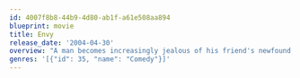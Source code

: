 ```yaml
---
id: 4007f8b8-44b9-4d80-ab1f-a61e508aa894
blueprint: movie
title: Envy
release_date: '2004-04-30'
overview: "A man becomes increasingly jealous of his friend's newfound success."
genres: '[{"id": 35, "name": "Comedy"}]'
---
```

